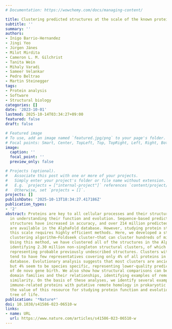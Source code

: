 ```yaml
---
# Documentation: https://wowchemy.com/docs/managing-content/

title: Clustering predicted structures at the scale of the known protein universe
subtitle: ''
summary: ''
authors:
- Inigo Barrio-Hernandez
- Jingi Yeo
- Jürgen Jänes
- Milot Mirdita
- Cameron L. M. Gilchrist
- Tanita Wein
- Mihaly Varadi
- Sameer Velankar
- Pedro Beltrao
- Martin Steinegger
tags:
- Protein analysis
- Software
- Structural biology
categories: []
date: '2023-10-01'
lastmod: 2025-10-14T03:34:27+09:00
featured: false
draft: false

# Featured image
# To use, add an image named `featured.jpg/png` to your page's folder.
# Focal points: Smart, Center, TopLeft, Top, TopRight, Left, Right, BottomLeft, Bottom, BottomRight.
image:
  caption: ''
  focal_point: ''
  preview_only: false

# Projects (optional).
#   Associate this post with one or more of your projects.
#   Simply enter your project's folder or file name without extension.
#   E.g. `projects = ["internal-project"]` references `content/project/deep-learning/index.md`.
#   Otherwise, set `projects = []`.
projects: []
publishDate: '2025-10-13T18:34:27.417186Z'
publication_types:
- '2'
abstract: Proteins are key to all cellular processes and their structure is important
  in understanding their function and evolution. Sequence-based predictions of protein
  structures have increased in accuracy, and over 214 million predicted structures
  are available in the AlphaFold database. However, studying protein structures at
  this scale requires highly efficient methods. Here, we developed a structural-alignment-based
  clustering algorithm—Foldseek cluster—that can cluster hundreds of millions of structures.
  Using this method, we have clustered all of the structures in the AlphaFold database,
  identifying 2.30 million non-singleton structural clusters, of which 31% lack annotations
  representing probable previously undescribed structures. Clusters without annotation
  tend to have few representatives covering only 4% of all proteins in the AlphaFold
  database. Evolutionary analysis suggests that most clusters are ancient in origin
  but 4% seem to be species specific, representing lower-quality predictions or examples
  of de novo gene birth. We also show how structural comparisons can be used to predict
  domain families and their relationships, identifying examples of remote structural
  similarity. On the basis of these analyses, we identify several examples of human
  immune-related proteins with putative remote homology in prokaryotic species, illustrating
  the value of this resource for studying protein function and evolution across the
  tree of life.
publication: '*Nature*'
doi: 10.1038/s41586-023-06510-w
links:
- name: URL
  url: https://www.nature.com/articles/s41586-023-06510-w
---
```

